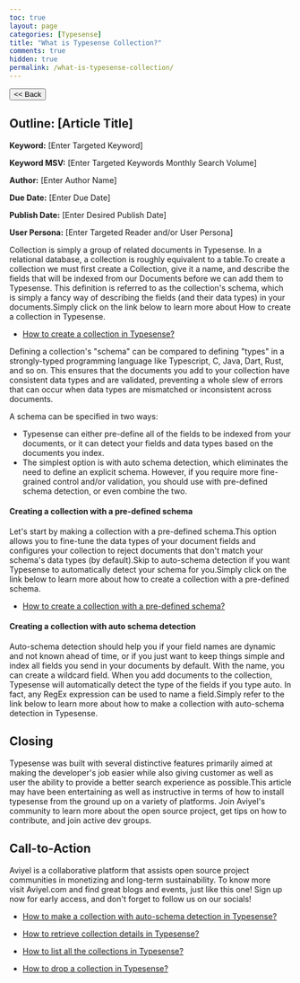 ```yaml
---
toc: true
layout: page
categories: [Typesense]
title: "What is Typesense Collection?"
comments: true
hidden: true
permalink: /what-is-typesense-collection/
---
```


<button class="back-button" onclick="window.history.back()"><< Back</button>

## Outline: [Article Title]

**Keyword:** [Enter Targeted Keyword]

**Keyword MSV:** [Enter Targeted Keywords Monthly Search Volume]

**Author:** [Enter Author Name]

**Due Date:** [Enter Due Date]

**Publish Date:** [Enter Desired Publish Date]

**User Persona:** [Enter Targeted Reader and/or User Persona]

Collection is simply a group of related documents in Typesense. In a relational database, a collection is roughly equivalent to a table.To create a collection we must first create a Collection, give it a name, and describe the fields that will be indexed from our Documents before we can add them to Typesense. This definition is referred to as the collection's schema, which is simply a fancy way of describing the fields (and their data types) in your documents.Simply click on the link below to learn more about How to create a collection in Typesense.

- [How to create a collection in Typesense?](https://aviyeldevrel.github.io/Aviyel-Blogs-Review/how-to-create-typesense-collection/)

Defining a collection's "schema" can be compared to defining "types" in a strongly-typed programming language like Typescript, C, Java, Dart, Rust, and so on. This ensures that the documents you add to your collection have consistent data types and are validated, preventing a whole slew of errors that can occur when data types are mismatched or inconsistent across documents.

A schema can be specified in two ways:

- Typesense can either pre-define all of the fields to be indexed from your documents, or it can detect your fields and data types based on the documents you index.
- The simplest option is with auto schema detection, which eliminates the need to define an explicit schema. However, if you require more fine-grained control and/or validation, you should use with pre-defined schema detection, or even combine the two.

#### Creating a collection with a pre-defined schema

Let's start by making a collection with a pre-defined schema.This option allows you to fine-tune the data types of your document fields and configures your collection to reject documents that don't match your schema's data types (by default).Skip to auto-schema detection if you want Typesense to automatically detect your schema for you.Simply click on the link below to learn more about how to create a collection with a pre-defined schema.

- [How to create a collection with a pre-defined schema?](https://aviyeldevrel.github.io/Aviyel-Blogs-Review/how-to-make-collection-with-predefined-schema-typesense/)

#### Creating a collection with auto schema detection

Auto-schema detection should help you if your field names are dynamic and not known ahead of time, or if you just want to keep things simple and index all fields you send in your documents by default. With the name, you can create a wildcard field. When you add documents to the collection, Typesense will automatically detect the type of the fields if you type auto. In fact, any RegEx expression can be used to name a field.Simply refer to the link below to learn more about how to make a collection with auto-schema detection in Typesense.

## Closing

Typesense was built with several distinctive features primarily aimed at making the developer's job easier while also giving customer as well as user the ability to provide a better search experience as possible.This article may have been entertaining as well as instructive in terms of how to install typesense from the ground up on a variety of platforms. Join Aviyel's community to learn more about the open source project, get tips on how to contribute, and join active dev groups.

## Call-to-Action

Aviyel is a collaborative platform that assists open source project communities in monetizing and long-term sustainability. To know more visit Aviyel.com and find great blogs and events, just like this one! Sign up now for early access, and don't forget to follow us on our socials!

<ul>
<li><p><a href="https://aviyeldevrel.github.io/Aviyel-Blogs-Review/how-to-make-collection-with-auto-schema-typesense/">How to make a collection with auto-schema detection in Typesense?</a><p>
<li><p><a href="https://aviyeldevrel.github.io/Aviyel-Blogs-Review/how-to-retrieve-collection-details-typesense/">How to retrieve collection details in Typesense?</a><p>
<li><p><a href="https://aviyeldevrel.github.io/Aviyel-Blogs-Review/how-to-list-all-collection-details-typesense/"> How to list all the collections in Typesense?</a><p>
<li><p><a href="https://aviyeldevrel.github.io/Aviyel-Blogs-Review/how-to-drop-collection-typesense/">How to drop a collection in Typesense?</a><p>
<br>
